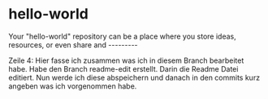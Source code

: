 # hello-world
Your "hello-world" repository can be a place where you store ideas, resources, or even share and ---------

Zeile 4: Hier fasse ich zusammen was ich in diesem Branch bearbeitet habe.
Habe den Branch readme-edit erstellt. Darin die Readme Datei editiert. Nun werde ich diese abspeichern und danach in den commits kurz angeben was ich vorgenommen habe.
